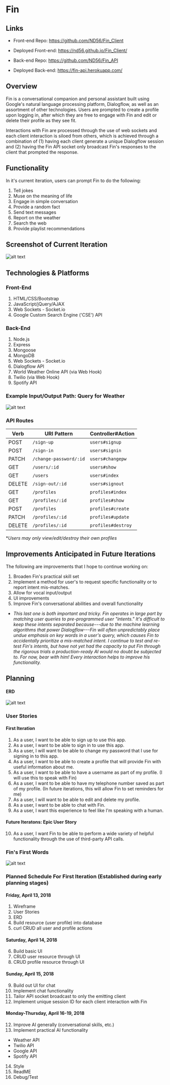# Fin

## Links

-   Front-end Repo: https://github.com/ND56/Fin_Client
-   Deployed Front-end: https://nd56.github.io/Fin_Client/

-   Back-end Repo: https://github.com/ND56/Fin_API
-   Deployed Back-end: https://fin-api.herokuapp.com/

## Overview

Fin is a conversational companion and personal assistant built using Google's natural language processing platform, Dialogflow, as well as an assortment of other technologies. Users are prompted to create a profile upon logging in, after which they are free to engage with Fin and edit or delete their profile as they see fit.

Interactions with Fin are processed through the use of web sockets and each client interaction is siloed from others, which is achieved through a combination of (1) having each client generate a unique Dialogflow session and (2) having the Fin API socket only broadcast Fin's responses to the client that prompted the response.

## Functionality

In it's current iteration, users can prompt Fin to do the following:

1. Tell jokes
2. Muse on the meaning of life
3. Engage in simple conversation
4. Provide a random fact
5. Send text messages
6. Report on the weather
7. Search the web
8. Provide playlist recommendations

## Screenshot of Current Iteration

![alt text](https://imgur.com/NWvtq76.jpg)

## Technologies & Platforms

### Front-End

1. HTML/CSS/Bootstrap
2. JavaScript/jQuery/AJAX
3. Web Sockets - Socket.io
4. Google Custom Search Engine ('CSE') API

### Back-End

1. Node.js
2. Express
3. Mongoose
4. MongoDB
5. Web Sockets - Socket.io
6. Dialogflow API
7. World Weather Online API (via Web Hook)
8. Twilio (via Web Hook)
9. Spotify API

### Example Input/Output Path: Query for Weather

![alt text](https://imgur.com/4l2cVDO.jpg)

### API Routes

| Verb   | URI Pattern            | Controller#Action       |
|--------|------------------------|-------------------------|
| POST   | `/sign-up`             | `users#signup`          |
| POST   | `/sign-in`             | `users#signin`          |
| PATCH  | `/change-password/:id` | `users#changepw`        |
| GET    | `/users/:id`           | `users#show`            |
| GET    | `/users`               | `users#index`           |
| DELETE | `/sign-out/:id`        | `users#signout`         |
| GET    | `/profiles`            | `profiles#index`        |
| GET    | `/profiles/:id`        | `profiles#show`         |
| POST   | `/profiles`            | `profiles#create`       |
| PATCH  | `/profiles/:id`        | `profiles#update`       |
| DELETE | `/profiles/:id`        | `profiles#destroy`      |

**Users may only view/edit/destroy their own profiles*

## Improvements Anticipated in Future Iterations

The following are improvements that I hope to continue working on:

1. Broaden Fin's practical skill set
2. Implement a method for user's to request specific functionality or to report intent mis-matches.
3. Allow for vocal input/output
4. UI improvements
5. Improve Fin's conversational abilities and overall functionality

-   *This last one is both important and tricky. Fin operates in large part by matching user queries to pre-programmed user "intents." It's difficult to keep these intents separated because---due to the machine learning algorithms that power Dialogflow---Fin will often unpredictably place undue emphasis on key words in a user's query, which causes Fin to accidentally prioritize a mis-matched intent. I continue to test and re-test Fin's intents, but have not yet had the capacity to put Fin through the rigorous trials a production-ready AI would no doubt be subjected to. For now, bear with him! Every interaction helps to improve his functionality.*

## Planning

#### ERD

![alt text](https://imgur.com/eyt2Lng.jpg)

### User Stories

#### First Iteration

1. As a user, I want to be able to sign up to use this app.
2. As a user, I want to be able to sign in to use this app.
3. As a user, I will want to be able to change my password that I use for signing in to this app.
4. As a user, I want to be able to create a profile that will provide Fin with useful information about me.
5. As a user, I want to be able to have a username as part of my profile. (I will use this to speak with Fin)
6. As a user, I want to be able to have my telephone number saved as part of my profile. (In future iterations, this will allow Fin to set reminders for me)
7. As a user, I will want to be able to edit and delete my profile.
8. As a user, I want to be able to chat with Fin.
9. As a user, I want this experience to feel like I'm speaking with a human.

#### Future Iteratons: Epic User Story

10. As a user, I want Fin to be able to perform a wide variety of helpful functionality through the use of third-party API calls.

### Fin's First Words

![alt text](https://imgur.com/w8B4TaY.jpg)

### Planned Schedule For First Iteration (Established during early planning stages)

#### Friday, April 13, 2018
1. Wireframe
2. User Stories
3. ERD
4. Build resource (user profile) into database
5. curl CRUD all user and profile actions

#### Saturday, April 14, 2018
6. Build basic UI
7. CRUD user resource through UI
8. CRUD profile resource through UI

#### Sunday, April 15, 2018
9. Build out UI for chat
10. Implement chat functionality
11. Tailor API socket broadcast to only the emitting client
12. Implement unique session ID for each client interaction with Fin

#### Monday-Thursday, April 16-19, 2018
12. Improve AI generally (conversational skills, etc.)
13. Implement practical AI functionality
-   Weather API
-   Twilio API
-   Google API
-   Spotify API
14. Style
15. ReadME
16. Debug/Test

